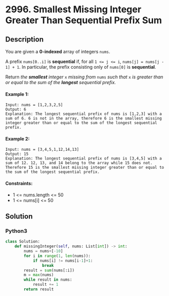 # 2996. Smallest Missing Integer Greater Than Sequential Prefix Sum


## Description
You are given a **0-indexed** array of integers `nums`.

A prefix `nums[0..i]` is **sequential** if, for all `1 <= j <= i`, `nums[j] = nums[j - 1] + 1`. In particular, the prefix consisting only of `nums[0]` is **sequential**.

Return *the **smallest** integer* `x` *missing from* `nums` *such that* `x` *is greater than or equal to the sum of the **longest** sequential prefix.*

#### Example 1:
```
Input: nums = [1,2,3,2,5]
Output: 6
Explanation: The longest sequential prefix of nums is [1,2,3] with a sum of 6. 6 is not in the array, therefore 6 is the smallest missing integer greater than or equal to the sum of the longest sequential prefix.
```

#### Example 2:
```
Input: nums = [3,4,5,1,12,14,13]
Output: 15
Explanation: The longest sequential prefix of nums is [3,4,5] with a sum of 12. 12, 13, and 14 belong to the array while 15 does not. Therefore 15 is the smallest missing integer greater than or equal to the sum of the longest sequential prefix.
```

#### Constraints:
- 1 <= nums.length <= 50
- 1 <= nums[i] <= 50


## Solution

### Python3
```python
class Solution:
    def missingInteger(self, nums: List[int]) -> int:
        nums = nums+[-10]
        for i in range(1, len(nums)):
            if nums[i] != nums[i-1]+1:
                break
        result = sum(nums[:i])
        m = max(nums)
        while result in nums:
            result += 1
        return result
```
